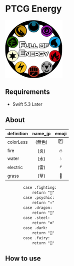 # PTCG Energy

![](ptcg-energy-icon.png)

## Requirements

- Swift 5.3 Later

## About

| definition | name_jp | emoji |
| --- | :---: | :---: |
| colorLess | (無色) | *️⃣ |
| fire | (炎) | 🔥 |
| water | (水) | 💧 |
| electric | (雷) | ⚡️ |
| grass | (草) | 🌳 |


```
        case .fighting:
            return "🦧"
        case .psychic:
            return "⚛️"
        case .dragon:
            return "🐲"
        case .steel:
            return "⚙️"
        case .dark:
            return "🔳"
        case .fairy:
            return "💖"
```

## How to use

